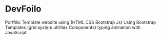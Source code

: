 # DevFoilo
Portfilio Template website using (HTML CSS Bootstrap Js)
Using Bootstrap Templates (grid system utilities Components)
typing animation with JavaScript
